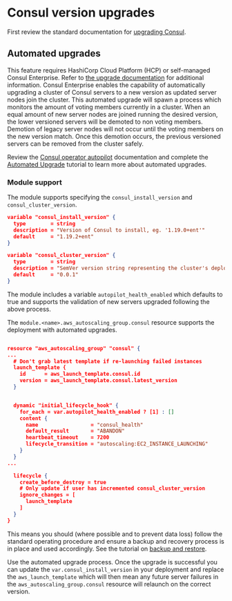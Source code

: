 # Consul version upgrades

First review the standard documentation for [upgrading Consul](https://developer.hashicorp.com/consul/docs/upgrading).

## Automated upgrades

This feature requires HashiCorp Cloud Platform (HCP) or self-managed Consul Enterprise. Refer to [the upgrade documentation](https://developer.hashicorp.com/consul/docs/enterprise/upgrades) for additional information.
Consul Enterprise enables the capability of automatically upgrading a cluster of Consul servers to a new version as updated server nodes join the cluster. This automated upgrade will spawn a process which monitors the amount of voting members currently in a cluster. When an equal amount of new server nodes are joined running the desired version, the lower versioned servers will be demoted to non voting members. Demotion of legacy server nodes will not occur until the voting members on the new version match. Once this demotion occurs, the previous versioned servers can be removed from the cluster safely.

Review the [Consul operator autopilot](https://developer.hashicorp.com/consul/commands/operator/autopilot) documentation and complete the [Automated Upgrade](https://developer.hashicorp.com/consul/tutorials/datacenter-operations/autopilot-datacenter-operations#upgrade-migrations) tutorial to learn more about automated upgrades.

### Module support

The module supports specifying the `consul_install_version` and `consul_cluster_version`.

```json
variable "consul_install_version" {
  type        = string
  description = "Version of Consul to install, eg. '1.19.0+ent'"
  default     = "1.19.2+ent"
}

variable "consul_cluster_version" {
  type        = string
  description = "SemVer version string representing the cluster's deployment iteration. Must always be incremented when deploying updates (e.g. new AMIs, updated launch config)"
  default     = "0.0.1"
}

```

The module includes a variable `autopilot_health_enabled` which defaults to true and supports the validation of new servers upgraded following the above process.

The `module.<name>.aws_autoscaling_group.consul` resource supports the deployment with automated upgrades.

```json

resource "aws_autoscaling_group" "consul" {
...
  # Don't grab latest template if re-launching failed instances
  launch_template {
    id      = aws_launch_template.consul.id
    version = aws_launch_template.consul.latest_version
  }


  dynamic "initial_lifecycle_hook" {
    for_each = var.autopilot_health_enabled ? [1] : []
    content {
      name                 = "consul_health"
      default_result       = "ABANDON"
      heartbeat_timeout    = 7200
      lifecycle_transition = "autoscaling:EC2_INSTANCE_LAUNCHING"
    }
  }
...

  lifecycle {
    create_before_destroy = true
    # Only update if user has incremented consul_cluster_version
    ignore_changes = [
      launch_template
    ]
  }
}
```

This means you should (where possible and to prevent data loss) follow the standard operating procedure and ensure a backup and recovery process is in place and used accordingly. See the tutorial on [backup and restore](https://developer.hashicorp.com/consul/tutorials/operate-consul/backup-and-restore ).

Use the automated upgrade process. Once the upgrade is successful you can update the `var.consul_install_version` in your deployment and replace the `aws_launch_template` which will then mean any future server failures in the `aws_autoscaling_group.consul` resource will relaunch on the correct version.
